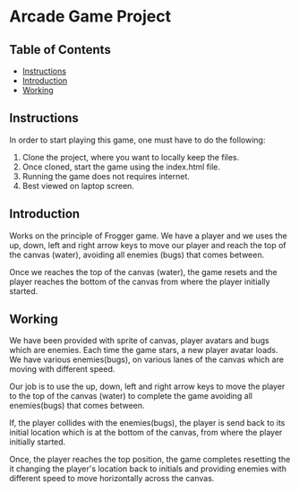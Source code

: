 # Arcade Game Project

## Table of Contents

* [Instructions](#instructions)
* [Introduction](#introduction)
* [Working](#working)

## Instructions

In order to start playing this game, one must have to do the following:
1. Clone the project, where you want to locally keep the files.
2. Once cloned, start the game using the index.html file.
3. Running the game does not requires internet.
4. Best viewed on laptop screen.
	
## Introduction

Works on the principle of Frogger game. We have a player and we uses the up, down, left and right arrow keys to move our player and reach the top of the canvas (water), avoiding all enemies (bugs) that comes between.

Once we reaches the top of the canvas (water), the game resets and the player reaches the bottom of the canvas from where the player initially started.

## Working

We have been provided with sprite of canvas, player avatars and bugs which are enemies. Each time the game stars, a new player avatar loads. We have various enemies(bugs), on various lanes of the canvas which are moving with different speed.

Our job is to use the up, down, left and right arrow keys to move the player to the top of the canvas (water) to complete the game avoiding all enemies(bugs) that comes between.

If, the player collides with the enemies(bugs), the player is send back to its initial location which is at the bottom of the canvas, from where the player initially started.

Once, the player reaches the top position, the game completes resetting the it changing the player's location back to initials and providing enemies with different speed to move horizontally across the canvas.
